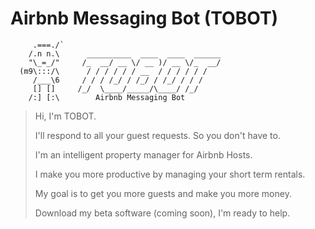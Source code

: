 # Airbnb Messaging Bot (TOBOT)

```
     .===./`
    /.n n.\      __________  ____  ____  ______     
    "\_=_/"     /_  __/ __ \/ __ )/ __ \/_  __/    
  (m9\:::/\      / / / / / / __  / / / / / / 
     /___\6     / / / /_/ / /_/ / /_/ / / /  
     [] []     /_/  \____/_____/\____/ /_/   
    /:] [:\        Airbnb Messaging Bot
```

<blockquote>Hi, I'm TOBOT.
     
I'll respond to all your guest requests. So you don't have to.

I'm an intelligent property manager for Airbnb Hosts.

I make you more productive by managing your short term rentals.

My goal is to get you more guests and make you more money.

Download my beta software (coming soon), I'm ready to help.</blockquote>
